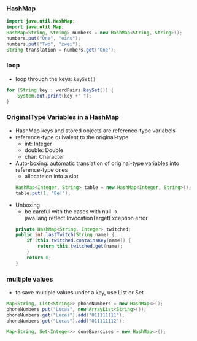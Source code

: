 ### HashMap
```java
import java.util.HashMap;
import java.util.Map;
HashMap<String, String> numbers = new HashMap<String, String>();
numbers.put("One", "eins");
numbers.put("Two", "zwei");
String translation = numbers.get("One");
```

### loop
* loop through the keys: `keySet()`
```java
for (String key : wordPairs.keySet()) {
    System.out.print(key +" ");
}
```


### OriginalType Variables in a HashMap
* HashMap keys and stored objects are reference-type variabels
* reference-type quivalent to the original-type
    * int: Integer
    * double: Double
    * char: Character
* Auto-boxing: automatic translation of original-type variables into reference-type ones
    * allocateion into a slot
    ```java
    HashMap<Integer, String> table = new HashMap<Integer, String>();
    table.put(1, "Be!");
    ```
* Unboxing
    * be careful with the cases with null -> java.lang.reflect.InvocationTargetException error
    ```java
    private HashMap<String, Integer> twitched;
    public int lastTwitch(String name) {
        if (this.twitched.containsKey(name)) {
            return this.twitched.get(name);
        }
        return 0;
    }
    ```

### multiple values
* to save multiple values under a key, use List or Set
```java
Map<String, List<String>> phoneNumbers = new HashMap<>();
phoneNumbers.put("Lucas", new ArrayList<String>());
phoneNumbers.get("Lucas").add("011111111");
phoneNumbers.get("Lucas").add("011111112");
```

```java
Map<String, Set<Integer>> doneExercises = new HashMap<>();
```

